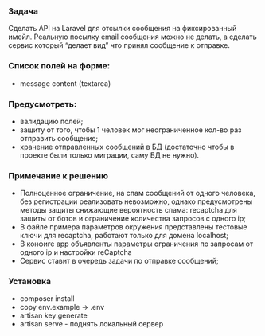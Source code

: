 ### Задача
Cделать API на Laravel для отсылки сообщения на фиксированный имейл. Реальную посылку email сообщения можно не делать, а сделать сервис который “делает вид” что принял сообщение к отправке.

### Список полей на форме:
* message content (textarea)

### Предусмотреть:
* валидацию полей;
* защиту от того, чтобы 1 человек мог неограниченное кол-во раз отправить сообщение;
* хранение отправленных сообщений в БД (достаточно чтобы в проекте были только миграции, саму БД не нужно).

### Примечание к решению
* Полноценное ограничение, на спам сообщений от одного человека, без регистрации реализовать невозможно, однако предусмотрены методы защиты снижающие вероятность спама: recaptcha для защиты от ботов и ограничение количества запросов с одного ip;
* В файле примера параметров окружения представлены тестовые ключи для recaptcha, работают только для домена localhost;
* В конфиге app объявленты параметры ограничения по запросам от одного ip и настройки reCaptcha
* Сервис ставит в очередь задачи по отправке сообщений;

### Установка
* composer install
* copy env.example -> .env
* artisan key:generate
* artisan serve - поднять локальный сервер
